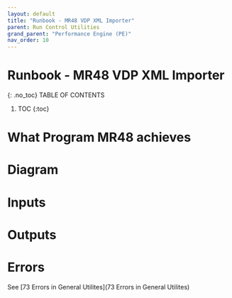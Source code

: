 ```yaml
---
layout: default
title: "Runbook - MR48 VDP XML Importer"
parent: Run Control Utilities
grand_parent: "Performance Engine (PE)"
nav_order: 10
---
```


# Runbook - MR48 VDP XML Importer
{: .no_toc}
TABLE OF CONTENTS
1. TOC
{:toc}


# What Program MR48 achieves



# Diagram



# Inputs




# Outputs



# Errors
See [73 Errors in General Utilites](73 Errors in General Utilites)
